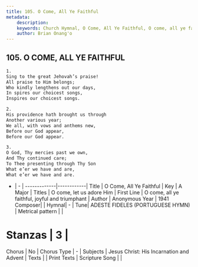 ```yaml
---
title: 105. O Come, All Ye Faithful
metadata:
    description: 
    keywords: Church Hymnal, O Come, All Ye Faithful, O come, all ye faithful, joyful and triumphant, O come, let us adore Him
    author: Brian Onang'o
---
```



## 105. O COME, ALL YE FAITHFUL

```txt
1.
Sing to the great Jehovah’s praise!
All praise to Him belongs;
Who kindly lengthens out our days,
In spires our choicest songs,
Inspires our choicest songs.

2.
His providence hath brought us through
Another various year;
We all, with vows and anthems new,
Before our God appear,
Before our God appear.

3.
O God, Thy mercies past we own,
And Thy continued care;
To Thee presenting through Thy Son
What e’er we have and are,
What e’er we have and are.
```

- |   -  |
-------------|------------|
Title | O Come, All Ye Faithful |
Key | A Major |
Titles | O come, let us adore Him |
First Line | O come, all ye faithful, joyful and triumphant |
Author | Anonymous
Year | 1941
Composer|  |
Hymnal|  - |
Tune| ADESTE FIDELES (PORTUGUESE HYMN) |
Metrical pattern | |
# Stanzas | 3 |
Chorus | No |
Chorus Type | - |
Subjects | Jesus Christ: His Incarnation and Advent |
Texts |  |
Print Texts | 
Scripture Song |  |
  
